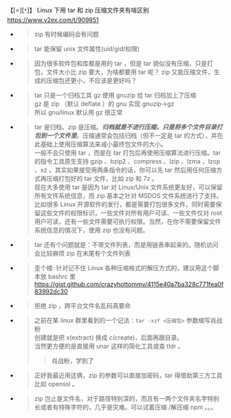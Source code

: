 
【[:star:][`*`]】 Linux 下用 tar 和 zip 压缩文件夹有啥区别 https://www.v2ex.com/t/909851
- > zip 有时候编码会有问题
- > tar 能保留 unix 文件属性(uid/gid/权限)
- > 因为很多软件包和库都是用的 tar ，但是 tar 貌似没有压缩，只是打包，文件大小比 zip 要大，为啥都要用 tar 呢？ zip 又能压缩文件，生成的压缩包还更小，不应该是更好吗？
- > tar 只是一个归档工具 gz 使用 gnuzip 给 tar 归档加上了压缩 <br> gz 是 zip （默认 deflate ）的 gnu 实现 gnuzip->gz <br> 所以 gnu/linux 默认用 gz 很正常
- > tar 是归档，zip 是压缩。***归档就是不进行压缩，只是将多个文件目录打包到一个文件里***。压缩通常会包括归档（但不一定是 tar 的方式），并在此基础上使用压缩算法来减小最终包文件的大小。 <br> 一般不会只使用 tar ，而是在 tar 打包后再使用压缩算法进行压缩。tar 的指令工具原生支持 gzip 、bzip2 、compress 、lzip 、lzma 、lzop 、xz 。其实如果接受用两条指令的话，你可以先 tar 然后用任何压缩方式再压缩打包好的 tar 文件，比如 zip 和 7z 。 <br> 现在大多使用 tar 是因为 tar 对 Linux/Unix 文件系统更友好，可以保留所有文件系统信息，而 zip 基本之针对 MSDOS 文件系统进行了支持。比如很多 Linux 开源软件的发行，都是需要打包很多文件，同时需要保留这些文件的权限标识，一些文件对所有用户可读、一些文件仅对 root 用户可读，还有一些文件需要可执行权限。当然，在你不需要保留文件系统信息的情况下，使用 zip 也没有问题。
- > tar 还有个问题就是：不带文件列表，而是用链表串起来的。随机访问会比较麻烦 zip 在末尾有个文件列表
- > 歪个楼: 针对记不住 Linux 各种压缩格式的解压方式的，建议用这个脚本放 bashrc 里 <br> https://gist.github.com/crazyhottommy/4115e40a7ba328c771fea0f83992dc30
- > 拒绝 zip ，跨平台文件名乱码真要命
- > 之前在某 linux 群里看到的一个记法：`tar -xzf <压缩包>` 参数缩写肖战粉 <br> 创建就是把 x(extract) 换成 c(create)，后面再跟目录。 <br> 当然更方便的是直接用 unar 这样的简化工具或查 tldr 。
  >> 肖战粉，学到了
- > 正好我最近用这俩，zip 的参数可以直接加密码，tar 得借助第三方工具比如 openssl 。
- > zip 岂止是文件名，对于路径特别深的，而且有一两个文件夹名字特别长或者有特殊字符的，几乎是灾难。可以试着压缩 /解压缩 npm 。。。
